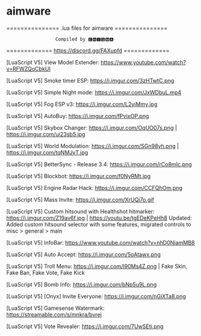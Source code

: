 # aimware
=============== .lua files for aimware ===============

                      Compiled by 🅴🅽🅸🅶🅼🅰

============= https://discord.gg/FAXupfd =============

[LuaScript V5] View Model Extender: https://www.youtube.com/watch?v=RFWZQoCbkUI

[LuaScript V5] Smoke timer ESP: https://i.imgur.com/3zHTwtC.png

[LuaScript V5] Simple Night mode: https://i.imgur.com/JxWDbuL.mp4

[LuaScript V5] Fog ESP v3: https://i.imgur.com/L2yiMmy.jpg

[LuaScript V5] AutoBuy: https://i.imgur.com/fPvixOP.png

[LuaScript V5] Skybox Changer: https://i.imgur.com/OqUO07s.png | https://i.imgur.com/ui23sb5.jpg

[LuaScript V5] World Modulation: https://i.imgur.com/SGn98yh.png | https://i.imgur.com/tqNMJvT.jpg

[LuaScript V5] BetterSync - Release 3.4: https://i.imgur.com/rCo8mlc.png

[LuaScript V5] Blockbot: https://i.imgur.com/f0NyRMt.jpg

[LuaScript V5] Engine Radar Hack: https://i.imgur.com/CCFQhOm.png

[LuaScript V5] Mass Invite: https://i.imgur.com/XrUQi7o.gif

[LuaScript V5] Custom hitsound with Healthshot hitmarker: https://i.imgur.com/Z19av6f.jpg | https://youtu.be/tgEDeKPeHh8
Updated: Added custom hitsound selector with some features, migrated controls to misc > general > main

[LuaScript V5] InfoBar: https://www.youtube.com/watch?v=nhD0NiamMB8

[LuaScript V5] Auto Accept: https://i.imgur.com/5oAtawx.png

[LuaScript V5] Troll Menu: https://i.imgur.com/l90Ms4Z.png | Fake Skin, Fake Ban, Fake Vote, Fake Kick

[LuaScript V5] Bomb Info: https://i.imgur.com/bNp5u9L.png

[LuaScript V5] [Onyx] Invite Everyone: https://i.imgur.com/nGiXTa8.png

[LuaScript V5] Gamesense Watermark: https://streamable.com/s/mnkra/bvrej

[LuaScript V5]  Vote Revealer: https://i.imgur.com/7UwSEti.png
